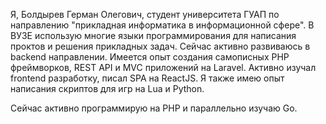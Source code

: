 Я, Болдырев Герман Олегович, студент университета ГУАП по направлению "прикладная информатика в информационной сфере". В ВУЗЕ использую многие языки программирования для написания проктов и решения прикладных задач. Сейчас активно развиваюсь в backend направлении. Имеется опыт создания самописных PHP фреймворков, REST API и MVC приложений на Laravel. Активно изучал frontend разработку, писал SPA на ReactJS. Я также имею опыт написания скриптов для игр на Lua и Python.

Сейчас активно программирую на PHP и параллельно изучаю Go.
